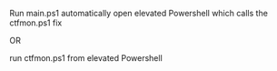 Run main.ps1 automatically open elevated Powershell which calls the ctfmon.ps1 fix

OR

run ctfmon.ps1 from elevated Powershell

